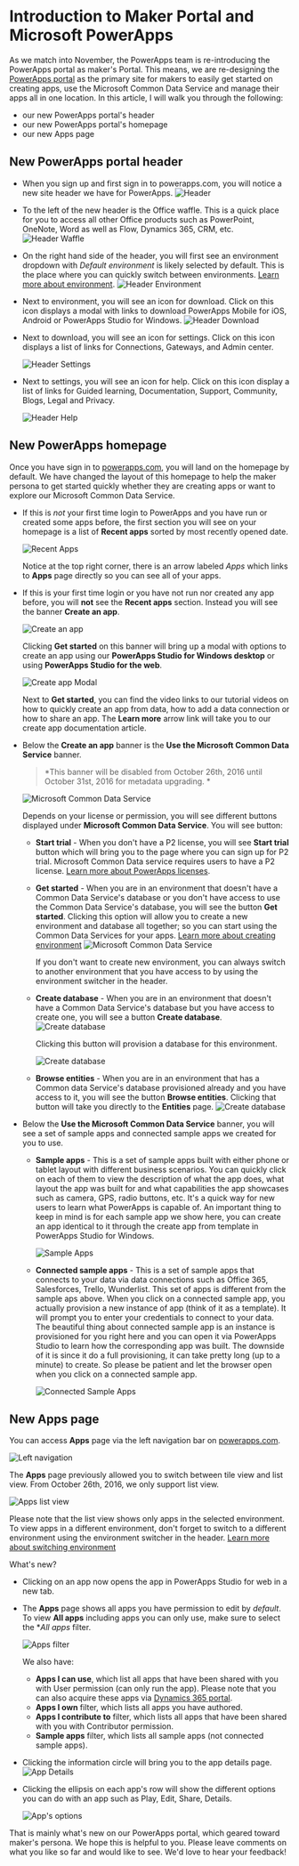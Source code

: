 <properties
    pageTitle="Introduction to Maker Portal | Microsoft PowerApps"
    description="A new home for all makers of apps."
    services=""
    suite="powerapps"
    documentationCenter="na"
    authors="linhtranms"
    manager="anneta"
    editor=""
    tags=""
 />
<tags
    ms.service="powerapps"
    ms.devlang="na"
    ms.topic="article"
    ms.tgt_pltfrm="na"
    ms.workload="na"
    ms.date="10/24/2016"
    ms.author="litran"/>

# Introduction to Maker Portal and Microsoft PowerApps #
As we match into November, the PowerApps team is re-introducing the PowerApps portal as maker's Portal. This means, we are re-designing the [PowerApps portal](http://web.powerapps.com) as the primary site for makers to easily get started on creating apps, use the Microsoft Common Data Service and manage their apps all in one location. In this article, I will walk you through the following:
- our new PowerApps portal's header
- our new PowerApps portal's homepage
- our new Apps page

## New PowerApps portal header ##
* When you sign up and first sign in to powerapps.com, you will notice a new site header we have for PowerApps.
  ![Header](./media/intro-maker-portal/header2.png)

* To the left of the new header is the Office waffle. This is a quick place for you to access all other Office products such as PowerPoint, OneNote, Word as well as Flow, Dynamics 365, CRM, etc.
  ![Header Waffle](./media/intro-maker-portal/waffle.png)

* On the right hand side of the header, you will first see an environment dropdown with *Default environment* is likely selected by default. This is the place where you can quickly switch between environments. [Learn more about environment](environments-overview.md).
  ![Header Environment](./media/intro-maker-portal/environment.png)

* Next to environment, you will see an icon for download. Click on this icon displays a modal with links to download PowerApps Mobile for iOS, Android or PowerApps Studio for Windows.
  ![Header Download](./media/intro-maker-portal/downloads2.png)

* Next to download, you will see an icon for settings. Click on this icon displays a list of links for Connections, Gateways, and Admin center.

  ![Header Settings](./media/intro-maker-portal/settings_items2.png)

* Next to settings, you will see an icon for help. Click on this icon display a list of links for Guided learning, Documentation, Support, Community, Blogs, Legal and Privacy.

  ![Header Help](./media/intro-maker-portal/help_items2.png)

## New PowerApps homepage ##
Once you have sign in to [powerapps.com](http://web.powerapps.com), you will land on the homepage by default. We have changed the layout of this homepage to help the maker persona to get started quickly whether they are creating apps or want to explore our Microsoft Common Data Service.

* If this is *not* your first time login to PowerApps and you have run or created some apps before, the first section you will see on your homepage is a list of **Recent apps** sorted by most recently opened date.

  ![Recent Apps](./media/intro-maker-portal/recentapps2.png)

  Notice at the top right corner, there is an arrow labeled *Apps* which links to **Apps** page directly so you can see all of your apps.

* If this is your first time login or you have not run nor created any app before, you will **not** see the **Recent apps** section. Instead you will see the banner **Create an app**.

  ![Create an app](./media/intro-maker-portal/createapp2.png)

  Clicking **Get started** on this banner will bring up a modal with options to create an app using our **PowerApps Studio for Windows desktop** or using **PowerApps Studio for the web**.

  ![Create app Modal](./media/intro-maker-portal/createmodal2.png)

  Next to **Get started**, you can find the video links to our tutorial videos on how to quickly create an app from data, how to add a data connection or how to share an app. The **Learn more** arrow link will take you to our create app documentation article.

* Below the **Create an app** banner is the **Use the Microsoft Common Data Service** banner.

  >*This banner will be disabled from October 26th, 2016 until October 31st, 2016 for metadata upgrading. *

  ![Microsoft Common Data Service](./media/intro-maker-portal/cds.png)

  Depends on your license or permission, you will see different buttons displayed under **Microsoft Common Data Service**. You will see button:
    * **Start trial** - When you don't have a P2 license, you will see **Start trial** button which will bring you to the page where you can sign up for P2 trial. Microsoft Common Data service requires users to have a P2 license. [Learn more about PowerApps licenses](signup-for-powerapps-admin.md).

    * **Get started** - When you are in an environment that doesn't have a Common Data Service's database or you don't have access to use the Common Data Service's database, you will see the button **Get started**. Clicking this option will allow you to create a new environment and database all together; so you can start using the Common Data Services for your apps. [Learn more about creating environment](environments-administration.md)
      ![Microsoft Common Data Service](./media/intro-maker-portal/createenvanddb2.png)

      If you don't want to create new environment, you can always switch to another environment that you have access to by using the environment switcher in the header.

    * **Create database** - When you are in an environment that doesn't have a Common Data Service's database but you have access to create one, you will see a button **Create database**.
      ![Create database](./media/intro-maker-portal/cds_createdb2.png)

      Clicking this button will provision a database for this environment.

      ![Create database](./media/intro-maker-portal/cds_createdb22.png)

    * **Browse entities** - When you are in an environment that has a Common data Service's database provisioned already and you have access to it, you will see the button **Browse entities**. Clicking that button will take you directly to the **Entities** page.
      ![Create database](./media/intro-maker-portal/cds_browseentities2.png)

* Below the **Use the Microsoft Common Data Service** banner, you will see a set of sample apps and connected sample apps we created for you to use.
  * **Sample apps** - This is a set of sample apps built with either phone or tablet layout with different business scenarios. You can quickly click on each of them to view the description of what the app does, what layout the app was built for and what capabilities the app showcases such as camera, GPS, radio buttons, etc. It's a quick way for new users to learn what PowerApps is capable of. An important thing to keep in mind is for each sample app we show here, you can create an app identical to it through the create app from template in PowerApps Studio for Windows.

    ![Sample Apps](./media/intro-maker-portal/sampleapps2.png)

  * **Connected sample apps** - This is a set of sample apps that connects to your data via data connections such as Office 365, Salesforces, Trello, Wunderlist. This set of apps is different from the sample aps above. When you click on a connected sample app, you actually provision a new instance of app (think of it as a template). It will prompt you to enter your credentials to connect to your data. The beautiful thing about connected sample app is an instance is provisioned for you right here and you can open it via PowerApps Studio to learn how the corresponding app was built. The downside of it is since it do a full provisioning, it can take pretty long (up to a minute) to create. So please be patient and let the browser open when you click on a connected sample app.

    ![Connected Sample Apps](./media/intro-maker-portal/connectedsampleapps2.png)

## New Apps page ##
You can access **Apps** page via the left navigation bar on [powerapps.com](http://web.powerapps.com).

![Left navigation](./media/intro-maker-portal/leftnav2.png)

The **Apps** page previously allowed you to switch between tile view and list view. From October 26th, 2016, we only support list view.

![Apps list view](./media/intro-maker-portal/listview2.png)

Please note that the list view shows only apps in the selected environment. To view apps in a different environment, don't forget to switch to a different environment using the environment switcher in the header. [Learn more about switching environment](working-with-environments.md)

What's new?
* Clicking on an app now opens the app in PowerApps Studio for web in a new tab.
* The **Apps** page shows all apps you have permission to edit by *default*. To view **All apps** including apps you can only use, make sure to select the **All apps* filter.

  ![Apps filter](./media/intro-maker-portal/allapps_filter.png)

  We also have:
    * **Apps I can use**, which list all apps that have been shared with you with User permission (can only run the app). Please note that you can also acquire these apps via [Dynamics 365 portal](http://home.dynamics.com).
    * **Apps I own** filter, which lists all apps you have authored.
    * **Apps I contribute to** filter, which lists all apps that have been shared with you with Contributor permission.
    * **Sample apps** filter, which lists all sample apps (not connected sample apps).


* Clicking the information circle will bring you to the app details page.
  ![App Details](./media/intro-maker-portal/ibubble.png)

* Clicking the ellipsis on each app's row will show the different options you can do with an app such as Play, Edit, Share, Details.

  ![App's options](./media/intro-maker-portal/ellipsis.png)

That is mainly what's new on our PowerApps portal, which geared toward maker's persona. We hope this is helpful to you. Please leave comments on what you like so far and would like to see. We'd love to hear your feedback!
